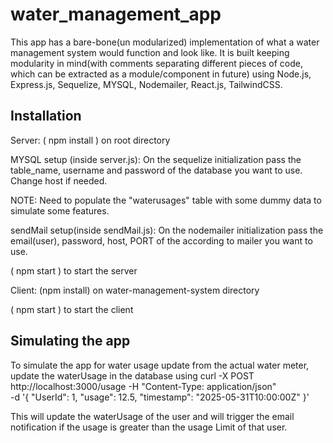 # water_management_app
This app has a bare-bone(un modularized) implementation of what a water management system would function and look like. It is built keeping modularity in mind(with comments separating different pieces of code, which can be extracted as a module/component in future) using Node.js, Express.js, Sequelize, MYSQL, Nodemailer, React.js, TailwindCSS.

## Installation

Server:
( npm install ) on root directory

MYSQL setup (inside server.js): 
On the sequelize initialization pass the table_name, username and password of the database you want to use. Change host if needed.

NOTE: Need to populate the "waterusages" table with some dummy data to simulate some features.

sendMail setup(inside sendMail.js):
On the nodemailer initialization pass the email(user), password, host, PORT of the according to mailer you want to use.

( npm start ) to start the server

Client:
(npm install) on water-management-system directory

( npm start ) to start the client

## Simulating the app

To simulate the app for water usage update from the actual water meter, update the waterUsage in the database using
curl -X POST http://localhost:3000/usage -H "Content-Type: application/json" \
-d '{
    "UserId": 1,
    "usage": 12.5,
    "timestamp": "2025-05-31T10:00:00Z"
  }'

This will update the waterUsage of the user and will trigger the email notification if the usage is greater than the usage Limit of that user.
